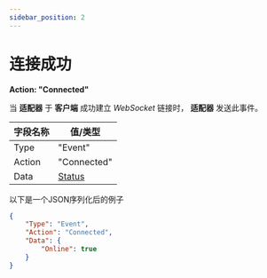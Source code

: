```yaml
---
sidebar_position: 2
---
```


# 连接成功

**Action: "Connected"**

当 **适配器** 于 **客户端** 成功建立 *WebSocket* 链接时， **适配器** 发送此事件。

| 字段名称 | 值/类型  |
| -------- | -------- |
|   Type   |  "Event" |
|  Action  |"Connected"|
|   Data   |  [Status](../Types/CommonTypes#Status)  |

以下是一个JSON序列化后的例子

```JSON
{
    "Type": "Event",
    "Action": "Connected",
    "Data": {
        "Online": true
    }
}
```